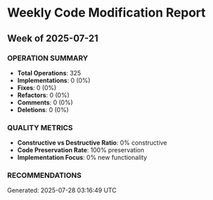 # Weekly Code Modification Report
## Week of 2025-07-21

### OPERATION SUMMARY
- **Total Operations**: 325
- **Implementations**: 0 (0%)
- **Fixes**: 0 (0%)
- **Refactors**: 0 (0%)
- **Comments**: 0 (0%)
- **Deletions**: 0 (0%)

### QUALITY METRICS
- **Constructive vs Destructive Ratio**: 0% constructive
- **Code Preservation Rate**: 100% preservation
- **Implementation Focus**: 0% new functionality

### RECOMMENDATIONS




Generated: 2025-07-28 03:16:49 UTC
